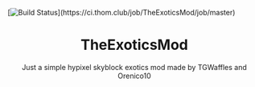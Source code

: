 [![Build Status](https://ci.thom.club/path/to/job/badge/icon?...)](https://ci.thom.club/job/TheExoticsMod/job/master)

<h1 align="center">TheExoticsMod</h1>

<p align="center">Just a simple hypixel skyblock exotics mod made by TGWaffles and Orenico10</p>
